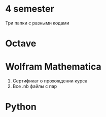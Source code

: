 # 4 semester
Три папки с разными кодами

# Octave

# Wolfram Mathematica
1. Сертификат о прохождении курса
2. Все .nb файлы с пар 

# Python
